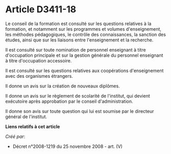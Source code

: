# Article D3411-18

Le conseil de la formation est consulté sur les questions relatives à la formation, et notamment sur les programmes et
volumes d'enseignement, les méthodes pédagogiques, le contrôle des connaissances, la sanction des études, ainsi que sur les
liaisons entre l'enseignement et la recherche.

Il est consulté sur toute nomination de personnel enseignant à titre d'occupation principale et sur la gestion générale du
personnel enseignant à titre d'occupation accessoire.

Il est consulté sur les questions relatives aux coopérations d'enseignement avec des organismes étrangers.

Il donne un avis sur la création de nouveaux diplômes.

Il donne un avis sur le règlement de scolarité de l'institut, qui devient exécutoire après approbation par le conseil
d'administration.

Il donne son avis sur toute question qui lui est soumise par le directeur général de l'institut.

**Liens relatifs à cet article**

_Créé par_:

  - Décret n°2008-1219 du 25 novembre 2008 - art. (V)
